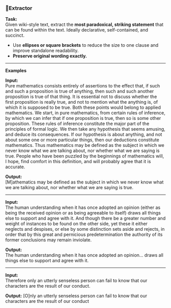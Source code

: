 ### 🔹**Extractor**

**Task:**  
Given wiki-style text, extract the **most paradoxical, striking statement** that can be found within the text. Ideally declarative, self-contained, and succinct.

- Use **ellipses or square brackets** to reduce the size to one clause and improve standalone readability.
- **Preserve original wording exactly.**

---

**Examples**

**Input:**  
Pure mathematics consists entirely of assertions to the effect that, if such and such a proposition is true of anything, then such and such another proposition is true of that thing. It is essential not to discuss whether the first proposition is really true, and not to mention what the anything is, of which it is supposed to be true. Both these points would belong to applied mathematics. We start, in pure mathematics, from certain rules of inference, by which we can infer that if one proposition is true, then so is some other proposition. These rules of inference constitute the major part of the principles of formal logic. We then take any hypothesis that seems amusing, and deduce its consequences. If our hypothesis is about anything, and not about some one or more particular things, then our deductions constitute mathematics. Thus mathematics may be defined as the subject in which we never know what we are talking about, nor whether what we are saying is true. People who have been puzzled by the beginnings of mathematics will, I hope, find comfort in this definition, and will probably agree that it is accurate.

**Output:**  
[M]athematics may be defined as the subject in which we never know what we are talking about, nor whether what we are saying is true.

---

**Input:**  
The human understanding when it has once adopted an opinion (either as being the received opinion or as being agreeable to itself) draws all things else to support and agree with it. And though there be a greater number and weight of instances to be found on the other side, yet these it either neglects and despises, or else by some distinction sets aside and rejects, in order that by this great and pernicious predetermination the authority of its former conclusions may remain inviolate.

**Output:**  
The human understanding when it has once adopted an opinion... draws all things else to support and agree with it.

---

**Input:**  
Therefore only an utterly senseless person can fail to know that our characters are the result of our conduct.

**Output:**
[O]nly an utterly senseless person can fail to know that our characters are the result of our conduct
